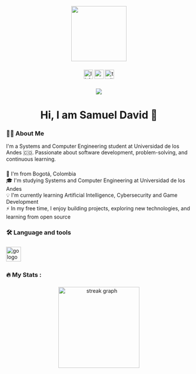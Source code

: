 <div align="center">
  <img height="150" src="https://media.giphy.com/media/M9gbBd9nbDrOTu1Mqx/giphy.gif"  />
</div>

###

<div align="center">
  <img src="https://img.shields.io/static/v1?message=LinkedIn&logo=linkedin&label=&color=0077B5&logoColor=white&labelColor=&style=for-the-badge" height="25" alt="linkedin logo"  />
  <img src="https://img.shields.io/static/v1?message=Youtube&logo=youtube&label=&color=FF0000&logoColor=white&labelColor=&style=for-the-badge" height="25" alt="youtube logo"  />
  <img src="https://img.shields.io/static/v1?message=Twitter&logo=twitter&label=&color=1DA1F2&logoColor=white&labelColor=&style=for-the-badge" height="25" alt="twitter logo"  />
</div>

###

<div align="center">
  <img src="https://visitor-badge.laobi.icu/badge?page_id=maurodesouza.maurodesouza&"  />
</div>

###

<h1 align="center"> Hi, I am Samuel David 👋</h1>

###

<h3 align="left">👩‍💻  About Me</h3>
I'm a Systems and Computer Engineering student at Universidad de los Andes 🇨🇴.
Passionate about software development, problem-solving, and continuous learning.


###

<p align="left">📍 I'm from Bogotá, Colombia <br>
🎓 I'm studying Systems and Computer Engineering at Universidad de los Andes <br>
💡 I'm currently learning Artificial Intelligence, Cybersecurity and Game Development <br>
⚡ In my free time, I enjoy building projects, exploring new technologies, and learning from open source


###

<h3 align="left">🛠 Language and tools</h3>

###

<div align="left">
  <img src="" height="40" alt="go logo"  />
  <img width="12" />

</div>

###

<h3 align="left">🔥   My Stats :</h3>

###

<div align="center">
  <img src="https://streak-stats.demolab.com?user=maurodesouza&locale=en&mode=daily&theme=dark&hide_border=false&border_radius=5&order=3" height="220" alt="streak graph"  />
</div>

###
